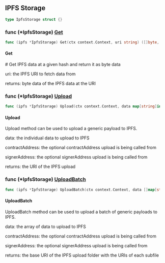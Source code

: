 
## IPFS Storage

```go
type IpfsStorage struct {}
```

### func \(\*IpfsStorage\) [Get](<https://github.com/qnfnypen/thirdweb-go-sdk/blob/main/thirdweb/ipfs_storage.go#L55>)

```go
func (ipfs *IpfsStorage) Get(ctx context.Context, uri string) ([]byte, error)
```

#### Get

\# Get IPFS data at a given hash and return it as byte data

uri: the IPFS URI to fetch data from

returns: byte data of the IPFS data at the URI

### func \(\*IpfsStorage\) [Upload](<https://github.com/qnfnypen/thirdweb-go-sdk/blob/main/thirdweb/ipfs_storage.go#L88>)

```go
func (ipfs *IpfsStorage) Upload(ctx context.Context, data map[string]interface{}, contractAddress string, signerAddress string) (string, error)
```

#### Upload

Upload method can be used to upload a generic payload to IPFS.

data: the individual data to upload to IPFS

contractAddress: the optional contractAddress upload is being called from

signerAddress: the optional signerAddress upload is being called from

returns: the URI of the IPFS upload

### func \(\*IpfsStorage\) [UploadBatch](<https://github.com/qnfnypen/thirdweb-go-sdk/blob/main/thirdweb/ipfs_storage.go#L109>)

```go
func (ipfs *IpfsStorage) UploadBatch(ctx context.Context, data []map[string]interface{}, fileStartNumber int, contractAddress string, signerAddress string) (*baseUriWithUris, error)
```

#### UploadBatch

UploadBatch method can be used to upload a batch of generic payloads to IPFS.

data: the array of data to upload to IPFS

contractAddress: the optional contractAddress upload is being called from

signerAddress: the optional signerAddress upload is being called from

returns: the base URI of the IPFS upload folder with the URIs of each subfile
